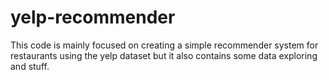 # yelp-recommender
This code is mainly focused on creating a simple recommender system for restaurants using the yelp dataset but it also contains some data exploring and stuff.
